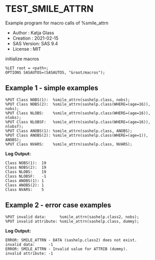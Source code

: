 # TEST_SMILE_ATTRN

Example program for macro calls of %smile_attrn

 - Author     : Katja Glass
 - Creation   : 2021-02-15
 - SAS Version: SAS 9.4
 - License    : MIT
 

initialize macros

```sas
%LET root = <path>;
OPTIONS SASAUTOS=(SASAUTOS, "&root/macros");
```

 


## Example 1 - simple examples


```sas
%PUT Class NOBS(1):  %smile_attrn(sashelp.class, nobs);
%PUT Class NOBS(2):  %smile_attrn(sashelp.class(WHERE=(age=16)), nobs);
%PUT Class NLOBS:    %smile_attrn(sashelp.class(WHERE=(age=16)), nlobs);
%PUT Class NLOBSF:   %smile_attrn(sashelp.class(WHERE=(age=16)), nlobsf);
%PUT Class ANOBS(1): %smile_attrn(sashelp.class, ANOBS);
%PUT Class ANOBS(2): %smile_attrn(sashelp.class(WHERE=(age=1)), ANOBS);
%PUT Class NVARS:    %smile_attrn(sashelp.class, NVARS);
```

 


**Log Output:**

```
Class NOBS(1):  19
Class NOBS(2):  19
Class NLOBS:    19
Class NLOBSF:   -1
Class ANOBS(1): 1
Class ANOBS(2): 1
Class NVARS:    5
```

 


## Example 2 - error case examples


```sas
%PUT invalid data:      %smile_attrn(sashelp.class2, nobs);
%PUT invalid attribute: %smile_attrn(sashelp.class, dummy);
```

 


**Log Output:**

```
ERROR: SMILE_ATTRN - DATA (sashelp.class2) does not exist.
invalid data:      -1
ERROR: SMILE_ATTRN - Invalid value for ATTRIB (dummy).
invalid attribute: -1
```

